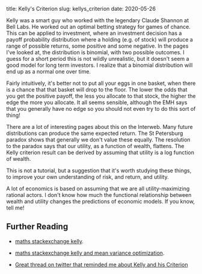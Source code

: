 title: Kelly's Criterion
slug: kellys_criterion
date: 2020-05-26

Kelly was a smart guy who worked with the legendary Claude Shannon at Bell Labs. He worked out an optimal betting strategy for games of chance.
This can be applied to investment, where an investment decision has a payoff probability distribution where a holding (e.g. of stock) 
will produce a range of possible returns, some positive and some negative. In the pages I've looked at, the distribution is binomial, with two possible outcomes. I guess for a short period this is not wildly unrealistic, but it doesn't seem a good model for long term investors. I realize that a binomial distribution will end up as a normal one over time.

Fairly intuitively, it's better not to put all your eggs in one basket, when there is a chance that that basket will drop to the floor. The lower the odds that you get the positive payoff, the less you allocate to that stock, the higher the edge the more you allocate. It all seems sensible, although the EMH says that you generally have no edge so you should not even try to do this sort of thing!

There are a lot of interesting pages about this on the Interweb. Many future distributions can produce the same expected return. The St Petersburg paradox shows that generally we don't value these equally. 
The resolution to the paradox says that our utility, as a function of wealth, flattens. The Kelly criterion result can be derived by assuming that utility is a log function of wealth. 

This is not a tutorial, but a suggestion that it's worth studying these things, to improve your own understanding of risk, and return, and utility. 

A lot of economics is based on assuming that we are all utility-maximizing rational actors. I don't know how much the functional relationship between wealth and utility changes the predictions of economic models. If you know, tell me! 

## Further Reading

* [maths stackexchange kelly](
https://math.stackexchange.com/questions/1043919/resolving-expected-utility-of-st-petersburg-paradox-with-logarithmic-utility).

* [maths stackexchange kelly and mean variance optimization](
https://math.stackexchange.com/questions/1536966/kelly-criterion-and-mean-variance-optimization).

* [Great thread on twitter that reminded me about Kelly and his Criterion](https://twitter.com/10kdiver/status/1264622958468726785)